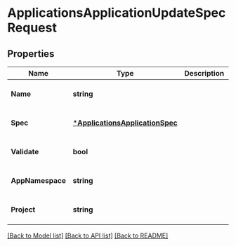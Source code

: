 # ApplicationsApplicationUpdateSpecRequest

## Properties
Name | Type | Description | Notes
------------ | ------------- | ------------- | -------------
**Name** | **string** |  | [optional] [default to null]
**Spec** | [***ApplicationsApplicationSpec**](applicationsApplicationSpec.md) |  | [optional] [default to null]
**Validate** | **bool** |  | [optional] [default to null]
**AppNamespace** | **string** |  | [optional] [default to null]
**Project** | **string** |  | [optional] [default to null]

[[Back to Model list]](../README.md#documentation-for-models) [[Back to API list]](../README.md#documentation-for-api-endpoints) [[Back to README]](../README.md)

